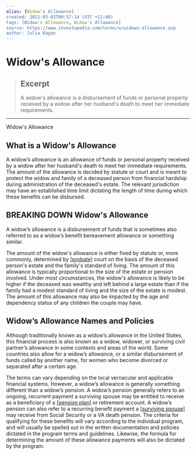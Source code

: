 ```yaml
---
alias: [Widow's Allowance]
created: 2021-03-03T00:57:14 (UTC +11:00)
tags: [Widow's Allowance, Widow's Allowance]
source: https://www.investopedia.com/terms/w/widows-allowance.asp
author: Julia Kagan
---
```


# Widow's Allowance

> ## Excerpt
> A widow's allowance is a disbursement of funds or personal property received by a widow after her husband's death to meet her immediate requirements.

---

Widow's Allowance
## What is a Widow's Allowance

A widow’s allowance is an allowance of funds or personal property received by a widow after her husband's death to meet her immediate requirements. The amount of the allowance is decided by statute or court and is meant to protect the widow and family of a deceased person from financial hardship during administration of the deceased's estate. The relevant jurisdiction may have an established time limit dictating the length of time during which these benefits can be disbursed.

## BREAKING DOWN Widow's Allowance

A widow’s allowance is a disbursement of funds that is sometimes also referred to as a widow’s benefit bereavement allowance or something similar.

The amount of the widow's allowance is either fixed by statute or, more commonly, determined by [[probate]](https://www.investopedia.com/terms/p/probate.asp) court on the basis of the deceased person's estate and the family's standard of living. The amount of this allowance is typically proportional to the size of the estate or pension involved. Under most circumstances, the widow's allowance is likely to be higher if the deceased was wealthy and left behind a large estate than if the family had a modest standard of living and the size of the estate is modest. The amount of this allowance may also be impacted by the age and dependency status of any children the couple may have.

## Widow’s Allowance Names and Policies

Although traditionally known as a widow’s allowance in the United States, this financial process is also known as a widow, widower, or surviving civil partner’s allowance in some contexts and areas of the world. Some countries also allow for a widow’s allowance, or a similar disbursement of funds called by another name, for women who become divorced or separated after a certain age.

The terms can vary depending on the local vernacular and applicable financial systems. However, a widow’s allowance is generally something different than a widow’s pension. A widow’s pension generally refers to an ongoing, recurrent payment a surviving spouse may be entitled to receive as a beneficiary of a [[pension plan]](https://www.investopedia.com/terms/p/pensionplan.asp) or retirement account. A widow’s pension can also refer to a recurring benefit payment a [[surviving spouse]](https://www.investopedia.com/terms/c/curtesy.asp) may receive from Social Security or a VA death pension. The criteria for qualifying for these benefits will vary according to the individual program, and will usually be spelled out in the written documentation and policies dictated in the program terms and guidelines. Likewise, the formula for determining the amount of these allowance payments will also be dictated by the program.
